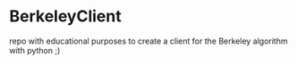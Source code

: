 # BerkeleyClient
repo with educational purposes to create a client for the Berkeley algorithm with python ;)
